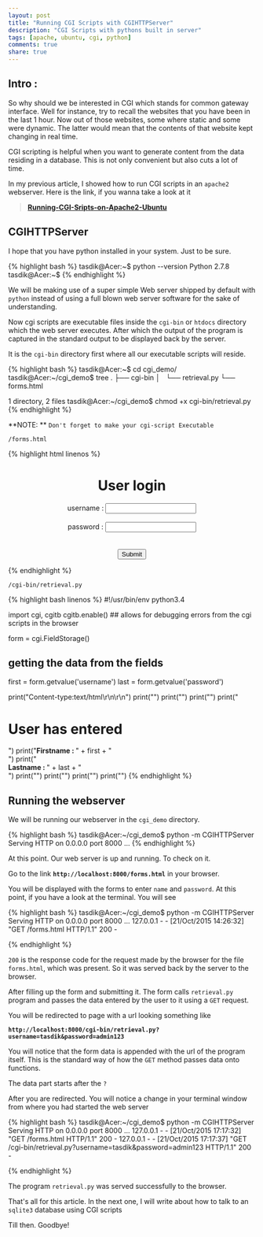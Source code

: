 ```yaml
---
layout: post
title: "Running CGI Scripts with CGIHTTPServer"
description: "CGI Scripts with pythons built in server"
tags: [apache, ubuntu, cgi, python]
comments: true
share: true
---
```


## Intro : 

So why should we be interested in CGI which stands for common gateway interface. Well for instance, try to recall the websites that you have been in the last 1 hour. Now out of those websites, some where static and some were dynamic. The latter would mean that the contents of that website kept changing in real time. 

CGI scripting is helpful when you want to generate content from the data residing in a database. This is not only convenient but also cuts a lot of time.

In my previous article, I showed how to run CGI scripts in an `apache2` webserver. Here is the link, if you wanna take a look at it

>**[Running-CGI-Sripts-on-Apache2-Ubuntu](http://tasdikrahman.me/2015/09/30/Running-CGI-Sripts-on-Apache2-Ubuntu/)**

## CGIHTTPServer

I hope that you have python installed in your system. Just to be sure. 

{% highlight bash %}
tasdik@Acer:~$ python --version
Python 2.7.8
tasdik@Acer:~$
{% endhighlight %}

We will be making use of a super simple Web server shipped by default with `python` instead of using a full blown web server software for the sake of understanding.

Now cgi scripts are executable files inside the `cgi-bin` or `htdocs` directory which the web server executes. After which the output of the program is captured in the standard output to be displayed back by the server.

It is the `cgi-bin` directory first where all our executable scripts will reside. 

{% highlight bash %}
tasdik@Acer:~$ cd cgi_demo/
tasdik@Acer:~/cgi_demo$ tree
.
├── cgi-bin
│   └── retrieval.py
└── forms.html

1 directory, 2 files
tasdik@Acer:~/cgi_demo$ chmod +x cgi-bin/retrieval.py
{% endhighlight %}

**NOTE: ** `Don't forget to make your cgi-script Executable`


`/forms.html`

{% highlight html linenos %}
<!DOCTYPE html>
<html>
<head>
    <title>A simple form demonstration</title>
</head>
<body>
    <div style="text-align:center;">
        <h1>User login</h1>
        <form action="/cgi-bin/retrieval.py" method="get">
            username  :  <input type="text" name="username" style="text-align:center;">
            <br><br>
            password   :  <input type="password" name="password" style="text-align:center;">
            <br><br><br>
            <input type="submit" value="Submit">
        </form>
    </div>
</body>
</html>
{% endhighlight %}


`/cgi-bin/retrieval.py`

{% highlight bash linenos %}
#!/usr/bin/env python3.4

import cgi, cgitb
cgitb.enable()		## allows for debugging errors from the cgi scripts in the browser

form = cgi.FieldStorage()

## getting the data from the fields 
first = form.getvalue('username')
last = form.getvalue('password')


print("Content-type:text/html\r\n\r\n")
print("<html>")
print("<head><title>User entered</title></head>")
print("<body>")
print("<h1>User has entered</h1>")
print("<b>Firstname : </b>" + first + "<br>")
print("<br><b>Lastname : </b>" + last + "<br>")
print("")
print("</div>")
print("</body>")
print("</html>")
{% endhighlight %}

## Running the webserver

We will be running our webserver in the `cgi_demo` directory. 

{% highlight bash %}
tasdik@Acer:~/cgi_demo$ python -m CGIHTTPServer
Serving HTTP on 0.0.0.0 port 8000 ...
{% endhighlight %}

At this point. Our web server is up and running. To check on it.

Go to the link **`http://localhost:8000/forms.html`** in your browser.

You will be displayed with the forms to enter `name` and `password`. At this point, if you have a look at the terminal. You will see

{% highlight bash %}
tasdik@Acer:~/cgi_demo$ python -m CGIHTTPServer
Serving HTTP on 0.0.0.0 port 8000 ...
127.0.0.1 - - [21/Oct/2015 14:26:32] "GET /forms.html HTTP/1.1" 200 -

{% endhighlight %}

`200` is the response code for the request made by the browser for the file `forms.html`, which was present. So it was served back by the server to the browser.

After filling up the form and submitting it. The form calls `retrieval.py` program and passes the data entered by the user to it using a `GET` request.

You will be redirected to page with a url looking something like

**`http://localhost:8000/cgi-bin/retrieval.py?username=tasdik&password=admin123`**

You will notice that the form data is appended with the url of the program itself. This is the standard way of how the `GET` method passes data onto functions. 

The data part starts after the `?`

After you are redirected. You will notice a change in your terminal window from where you had started the web server

{% highlight bash %}
tasdik@Acer:~/cgi_demo$ python -m CGIHTTPServer
Serving HTTP on 0.0.0.0 port 8000 ...
127.0.0.1 - - [21/Oct/2015 17:17:32] "GET /forms.html HTTP/1.1" 200 -
127.0.0.1 - - [21/Oct/2015 17:17:37] "GET /cgi-bin/retrieval.py?username=tasdik&password=admin123 HTTP/1.1" 200 -


{% endhighlight %}

The program `retrieval.py` was served successfully to the browser.

That's all for this article. In the next one, I will write about how to talk to an `sqlite3` database using CGI scripts

Till then. Goodbye!